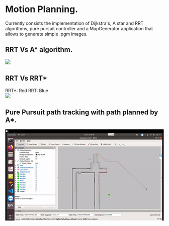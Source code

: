 # Motion Planning.

Currently consists the implementation of Dijkstra's, A star and RRT algorithms, pure pursuit controller and a MapGenerator application that allows to generate simple .pgm images.

## RRT Vs A* algorithm. 
![](images/A_starVs_RRT.png)

## RRT Vs RRT*
RRT*: Red RRT: Blue\
![](images/RRT_Vs_RRT_Star.png)

## Pure Pursuit path tracking with path planned by A*.
![](images/A_star_with_pure_pursuit.gif)
